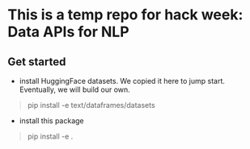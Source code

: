 # This is a temp repo for hack week: Data APIs for NLP

## Get started
* install HuggingFace datasets. We copied it here to jump start. Eventually, we will build our own.
> pip install -e text/dataframes/datasets

* install this package
> pip install -e .
